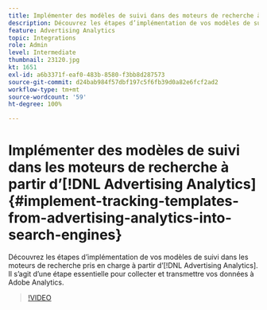 ```yaml
---
title: Implémenter des modèles de suivi dans des moteurs de recherche à partir d’Advertising Analytics
description: Découvrez les étapes d’implémentation de vos modèles de suivi dans les moteurs de recherche pris en charge à partir d’Advertising Analytics.
feature: Advertising Analytics
topic: Integrations
role: Admin
level: Intermediate
thumbnail: 23120.jpg
kt: 1651
exl-id: a6b3371f-eaf0-483b-8580-f3bb8d287573
source-git-commit: d24bab984f57dbf197c5f6fb39d0a82e6fcf2ad2
workflow-type: tm+mt
source-wordcount: '59'
ht-degree: 100%

---
```


# Implémenter des modèles de suivi dans les moteurs de recherche à partir d’[!DNL Advertising Analytics] {#implement-tracking-templates-from-advertising-analytics-into-search-engines}

Découvrez les étapes d’implémentation de vos modèles de suivi dans les moteurs de recherche pris en charge à partir d’[!DNL Advertising Analytics]. Il s’agit d’une étape essentielle pour collecter et transmettre vos données à Adobe Analytics.

>[!VIDEO](https://video.tv.adobe.com/v/23120/?quality=12&learn=on)

